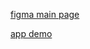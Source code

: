 [figma main page](https://www.figma.com/file/bZ8Tb0FVapKxU7LcPcWUZt/Brazor?type=design&node-id=0-1&mode=design)

[app demo](https://www.figma.com/proto/bZ8Tb0FVapKxU7LcPcWUZt/Brazor?type=design&node-id=60-725&scaling=scale-down&page-id=0%3A1&starting-point-node-id=2%3A2&show-proto-sidebar=1)
